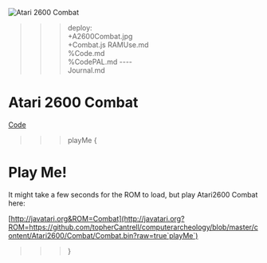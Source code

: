 ![Atari 2600 Combat](A2600Combat.jpg)

>>> deploy:<br>
>>>   +A2600Combat.jpg<br>
>>>   +Combat.js
>>>   RAMUse.md<br>
>>>   %Code.md<br>
>>>   %CodePAL.md
>>>   ----<br>
>>>   Journal.md<br>

# Atari 2600 Combat

[Code](Code.md)

>>> playMe {

# Play Me!

It might take a few seconds for the ROM to load, but play Atari2600 Combat here:

[http://javatari.org&ROM=Combat](http://javatari.org?ROM=https://github.com/topherCantrell/computerarcheology/blob/master/content/Atari2600/Combat/Combat.bin?raw=true`playMe`)

>>> }